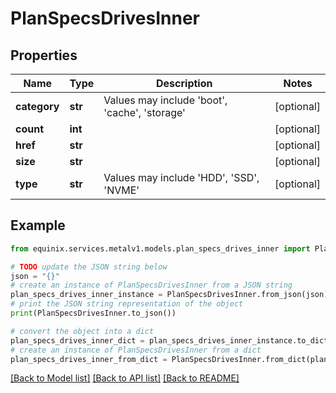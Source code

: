 # PlanSpecsDrivesInner


## Properties

Name | Type | Description | Notes
------------ | ------------- | ------------- | -------------
**category** | **str** | Values may include &#39;boot&#39;, &#39;cache&#39;, &#39;storage&#39; | [optional] 
**count** | **int** |  | [optional] 
**href** | **str** |  | [optional] 
**size** | **str** |  | [optional] 
**type** | **str** | Values may include &#39;HDD&#39;, &#39;SSD&#39;, &#39;NVME&#39; | [optional] 

## Example

```python
from equinix.services.metalv1.models.plan_specs_drives_inner import PlanSpecsDrivesInner

# TODO update the JSON string below
json = "{}"
# create an instance of PlanSpecsDrivesInner from a JSON string
plan_specs_drives_inner_instance = PlanSpecsDrivesInner.from_json(json)
# print the JSON string representation of the object
print(PlanSpecsDrivesInner.to_json())

# convert the object into a dict
plan_specs_drives_inner_dict = plan_specs_drives_inner_instance.to_dict()
# create an instance of PlanSpecsDrivesInner from a dict
plan_specs_drives_inner_from_dict = PlanSpecsDrivesInner.from_dict(plan_specs_drives_inner_dict)
```
[[Back to Model list]](../README.md#documentation-for-models) [[Back to API list]](../README.md#documentation-for-api-endpoints) [[Back to README]](../README.md)


